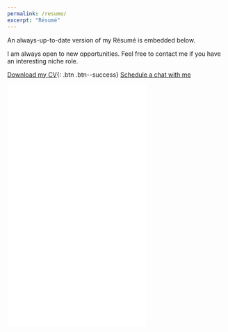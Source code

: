 ```yaml
---
permalink: /resume/
excerpt: "Résumé"
---
```


An always-up-to-date version of my Résumé is embedded below.

I am always open to new opportunities. Feel free to contact me if you have an interesting niche role.

[<i class="fas fa-download"></i> Download my CV](https://drive.google.com/file/d/1LNZUV44WFHxwjQv12cxeb0LfiTYxEhto/view?usp=drivesdk){: .btn .btn--success}  <a href="/calendar/" class="btn btn--info">Schedule a chat with me</a>

<embed height="555px" width="320px" src="{{ BASE_PATH }}/assets/docs/Samra-Hanif-Resume.pdf" type="application/pdf" />